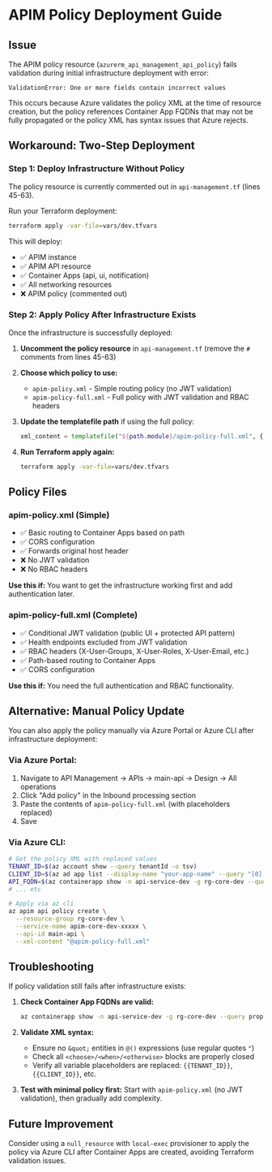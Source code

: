# APIM Policy Deployment Guide

## Issue

The APIM policy resource (`azurerm_api_management_api_policy`) fails validation during initial infrastructure deployment with error:
```
ValidationError: One or more fields contain incorrect values
```

This occurs because Azure validates the policy XML at the time of resource creation, but the policy references Container App FQDNs that may not be fully propagated or the policy XML has syntax issues that Azure rejects.

## Workaround: Two-Step Deployment

### Step 1: Deploy Infrastructure Without Policy

The policy resource is currently commented out in `api-management.tf` (lines 45-63).

Run your Terraform deployment:
```bash
terraform apply -var-file=vars/dev.tfvars
```

This will deploy:
- ✅ APIM instance
- ✅ APIM API resource
- ✅ Container Apps (api, ui, notification)
- ✅ All networking resources
- ❌ APIM policy (commented out)

### Step 2: Apply Policy After Infrastructure Exists

Once the infrastructure is successfully deployed:

1. **Uncomment the policy resource** in `api-management.tf` (remove the `#` comments from lines 45-63)

2. **Choose which policy to use:**
   - `apim-policy.xml` - Simple routing policy (no JWT validation)
   - `apim-policy-full.xml` - Full policy with JWT validation and RBAC headers

3. **Update the templatefile path** if using the full policy:
   ```terraform
   xml_content = templatefile("${path.module}/apim-policy-full.xml", {
   ```

4. **Run Terraform apply again:**
   ```bash
   terraform apply -var-file=vars/dev.tfvars
   ```

## Policy Files

### apim-policy.xml (Simple)
- ✅ Basic routing to Container Apps based on path
- ✅ CORS configuration
- ✅ Forwards original host header
- ❌ No JWT validation
- ❌ No RBAC headers

**Use this if:** You want to get the infrastructure working first and add authentication later.

### apim-policy-full.xml (Complete)
- ✅ Conditional JWT validation (public UI + protected API pattern)
- ✅ Health endpoints excluded from JWT validation
- ✅ RBAC headers (X-User-Groups, X-User-Roles, X-User-Email, etc.)
- ✅ Path-based routing to Container Apps
- ✅ CORS configuration

**Use this if:** You need the full authentication and RBAC functionality.

## Alternative: Manual Policy Update

You can also apply the policy manually via Azure Portal or Azure CLI after infrastructure deployment:

### Via Azure Portal:
1. Navigate to API Management → APIs → main-api → Design → All operations
2. Click "Add policy" in the Inbound processing section
3. Paste the contents of `apim-policy-full.xml` (with placeholders replaced)
4. Save

### Via Azure CLI:
```bash
# Get the policy XML with replaced values
TENANT_ID=$(az account show --query tenantId -o tsv)
CLIENT_ID=$(az ad app list --display-name "your-app-name" --query "[0].appId" -o tsv)
API_FQDN=$(az containerapp show -n api-service-dev -g rg-core-dev --query properties.configuration.ingress.fqdn -o tsv)
# ... etc

# Apply via az cli
az apim api policy create \
  --resource-group rg-core-dev \
  --service-name apim-core-dev-xxxxx \
  --api-id main-api \
  --xml-content "@apim-policy-full.xml"
```

## Troubleshooting

If policy validation still fails after infrastructure exists:

1. **Check Container App FQDNs are valid:**
   ```bash
   az containerapp show -n api-service-dev -g rg-core-dev --query properties.configuration.ingress.fqdn
   ```

2. **Validate XML syntax:**
   - Ensure no `&quot;` entities in `@()` expressions (use regular quotes `"`)
   - Check all `<choose>/<when>/<otherwise>` blocks are properly closed
   - Verify all variable placeholders are replaced: `{{TENANT_ID}}`, `{{CLIENT_ID}}`, etc.

3. **Test with minimal policy first:**
   Start with `apim-policy.xml` (no JWT validation), then gradually add complexity.

## Future Improvement

Consider using a `null_resource` with `local-exec` provisioner to apply the policy via Azure CLI after Container Apps are created, avoiding Terraform validation issues.
